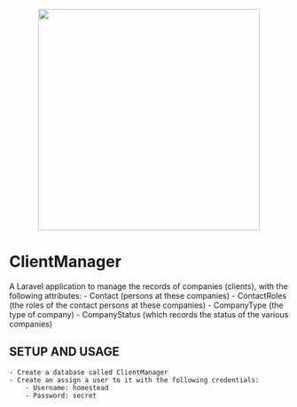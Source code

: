 <p align="center"><img src="https://res.cloudinary.com/dtfbvvkyp/image/upload/v1566331377/laravel-logolockup-cmyk-red.svg" width="400"></p>

#  ClientManager
 A Laravel application to manage the records of companies (clients), with the following attributes:
    - Contact (persons at these companies)
    - ContactRoles (the roles of the contact persons at these companies)
    - CompanyType (the type of company)
    - CompanyStatus (which records the status of the various companies)

## SETUP AND USAGE
    - Create a database called ClientManager
    - Create an assign a user to it with the following credentials:
        - Username: homestead
        - Password: secret